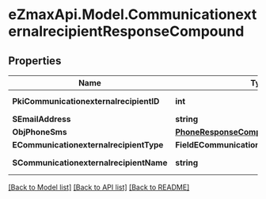 
# eZmaxApi.Model.CommunicationexternalrecipientResponseCompound

## Properties

Name | Type | Description | Notes
------------ | ------------- | ------------- | -------------
**PkiCommunicationexternalrecipientID** | **int** | The unique ID of the Communicationexternalrecipient | 
**SEmailAddress** | **string** | The email address. | [optional] 
**ObjPhoneSms** | [**PhoneResponseCompound**](PhoneResponseCompound.md) |  | [optional] 
**ECommunicationexternalrecipientType** | **FieldECommunicationexternalrecipientType** |  | 
**SCommunicationexternalrecipientName** | **string** | The Name of the Communicationexternalrecipient | 

[[Back to Model list]](../README.md#documentation-for-models)
[[Back to API list]](../README.md#documentation-for-api-endpoints)
[[Back to README]](../README.md)

